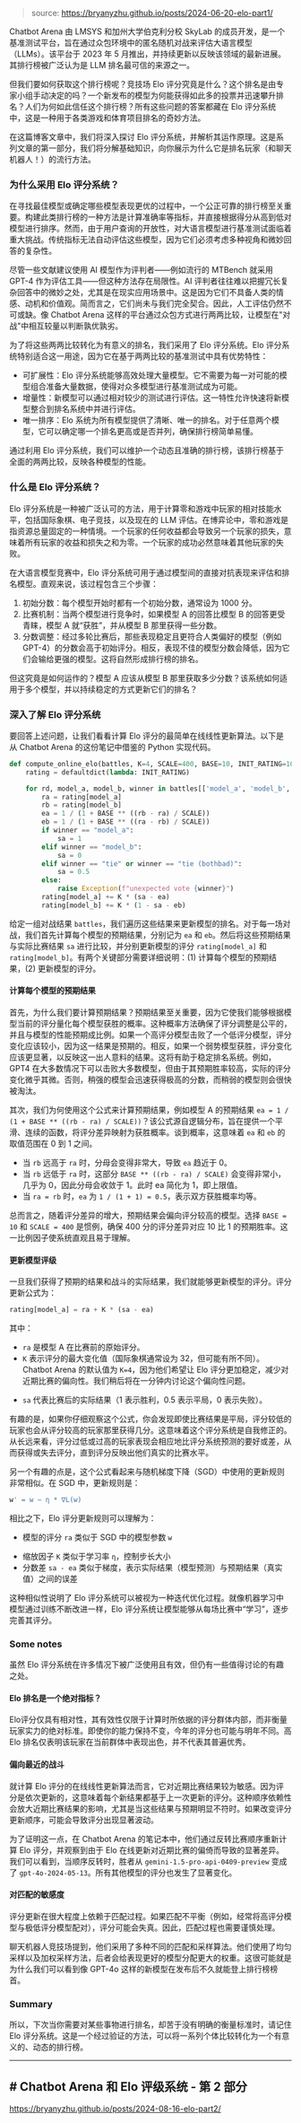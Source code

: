 
> source: https://bryanyzhu.github.io/posts/2024-06-20-elo-part1/

Chatbot Arena 由 LMSYS 和加州大学伯克利分校 SkyLab 的成员开发，是一个基准测试平台，旨在通过众包环境中的匿名随机对战来评估大语言模型（LLMs）。该平台于 2023 年 5 月推出，并持续更新以反映该领域的最新进展。其排行榜被广泛认为是 LLM 排名最可信的来源之一。

但我们要如何获取这个排行榜呢？竞技场 Elo 评分究竟是什么？这个排名是由专家小组手动决定的吗？一个新发布的模型为何能获得如此多的投票并迅速攀升排名？人们为何如此信任这个排行榜？所有这些问题的答案都藏在 Elo 评分系统中，这是一种用于各类游戏和体育项目排名的奇妙方法。

在这篇博客文章中，我们将深入探讨 Elo 评分系统，并解析其运作原理。这是系列文章的第一部分，我们将分解基础知识，向你展示为什么它是排名玩家（和聊天机器人！）的流行方法。

### 为什么采用 Elo 评分系统？

在寻找最佳模型或确定哪些模型表现更优的过程中，一个公正可靠的排行榜至关重要。构建此类排行榜的一种方法是计算准确率等指标，并直接根据得分从高到低对模型进行排序。然而，由于用户查询的开放性，对大语言模型进行基准测试面临着重大挑战。传统指标无法自动评估这些模型，因为它们必须考虑多种视角和微妙回答的复杂性。

尽管一些文献建议使用 AI 模型作为评判者——例如流行的 MTBench 就采用 GPT-4 作为评估工具——但这种方法存在局限性。AI 评判者往往难以把握冗长复杂回答中的微妙之处，尤其是在现实应用场景中。这是因为它们不具备人类的情感、动机和价值观。简而言之，它们尚未与我们完全契合。因此，人工评估仍然不可或缺。像 Chatbot Arena 这样的平台通过众包方式进行两两比较，让模型在"对战"中相互较量以判断孰优孰劣。

为了将这些两两比较转化为有意义的排名，我们采用了 Elo 评分系统。Elo 评分系统特别适合这一用途，因为它在基于两两比较的基准测试中具有优势特性：

* 可扩展性：Elo 评分系统能够高效处理大量模型。它不需要为每一对可能的模型组合准备大量数据，使得对众多模型进行基准测试成为可能。
* 增量性：新模型可以通过相对较少的测试进行评估。这一特性允许快速将新模型整合到排名系统中并进行评估。
* 唯一排序：Elo 系统为所有模型提供了清晰、唯一的排名。对于任意两个模型，它可以确定哪一个排名更高或是否并列，确保排行榜简单易懂。

通过利用 Elo 评分系统，我们可以维护一个动态且准确的排行榜，该排行榜基于全面的两两比较，反映各种模型的性能。

### 什么是 Elo 评分系统？

Elo 评分系统是一种被广泛认可的方法，用于计算零和游戏中玩家的相对技能水平，包括国际象棋、电子竞技，以及现在的 LLM 评估。在博弈论中，零和游戏是指资源总量固定的一种情境。一个玩家的任何收益都会导致另一个玩家的损失，意味着所有玩家的收益和损失之和为零。一个玩家的成功必然意味着其他玩家的失败。

在大语言模型竞赛中，Elo 评分系统可用于通过模型间的直接对抗表现来评估和排名模型。直观来说，该过程包含三个步骤：

1. 初始分数：每个模型开始时都有一个初始分数，通常设为 1000 分。
2. 比赛机制：当两个模型进行竞争时，如果模型 A 的回答比模型 B 的回答更受青睐，模型 A 就“获胜”，并从模型 B 那里获得一些分数。
3. 分数调整：经过多轮比赛后，那些表现稳定且更符合人类偏好的模型（例如 GPT-4）的分数会高于初始评分。相反，表现不佳的模型分数会降低，因为它们会输给更强的模型。这将自然形成排行榜的排名。

但这究竟是如何运作的？模型 A 应该从模型 B 那里获取多少分数？该系统如何适用于多个模型，并以持续稳定的方式更新它们的排名？

### 深入了解 Elo 评分系统

要回答上述问题，让我们看看计算 Elo 评分的最简单在线线性更新算法。以下是从 Chatbot Arena 的这份笔记中借鉴的 Python 实现代码。

```python
def compute_online_elo(battles, K=4, SCALE=400, BASE=10, INIT_RATING=1000):
    rating = defaultdict(lambda: INIT_RATING)

    for rd, model_a, model_b, winner in battles[['model_a', 'model_b', 'winner']].itertuples():
        ra = rating[model_a]
        rb = rating[model_b]
        ea = 1 / (1 + BASE ** ((rb - ra) / SCALE))
        eb = 1 / (1 + BASE ** ((ra - rb) / SCALE))
        if winner == "model_a":
            sa = 1
        elif winner == "model_b":
            sa = 0
        elif winner == "tie" or winner == "tie (bothbad)":
            sa = 0.5
        else:
            raise Exception(f"unexpected vote {winner}")
        rating[model_a] += K * (sa - ea)
        rating[model_b] += K * (1 - sa - eb)
```

给定一组对战结果 `battles`，我们遍历这些结果来更新模型的排名。对于每一场对战，我们首先计算每个模型的预期结果，分别记为 `ea` 和 `eb`。然后将这些预期结果与实际比赛结果 `sa` 进行比较，并分别更新模型的评分 `rating[model_a]` 和 `rating[model_b]`。有两个关键部分需要详细说明：(1) 计算每个模型的预期结果，(2) 更新模型的评分。

#### 计算每个模型的预期结果

首先，为什么我们要计算预期结果？预期结果至关重要，因为它使我们能够根据模型当前的评分量化每个模型获胜的概率。这种概率方法确保了评分调整是公平的，并且与模型的性能预期成比例。如果一个高评分模型击败了一个低评分模型，评分变化应该较小，因为这一结果是预期的。相反，如果一个弱势模型获胜，评分变化应该更显著，以反映这一出人意料的结果。这将有助于稳定排名系统。例如， GPT4 在大多数情况下可以击败大多数模型，但由于其预期胜率较高，实际的评分变化微乎其微。否则，稍强的模型会迅速获得极高的分数，而稍弱的模型则会很快被淘汰。

其次，我们为何使用这个公式来计算预期结果，例如模型 A 的预期结果 `ea = 1 / (1 + BASE ​**​ ((rb - ra) / SCALE))`？该公式源自逻辑分布，旨在提供一个平滑、连续的函数，将评分差异映射为获胜概率。谈到概率，这意味着 `ea` 和 `eb` 的取值范围在 0 到 1 之间。

- 当 `rb` 远高于 `ra` 时，分母会变得非常大，导致 `ea` 趋近于 0。
- 当 `rb` 远低于 `ra` 时，这部分 `BASE ​**​ ((rb - ra) / SCALE)` 会变得非常小，几乎为 0，因此分母会收敛于 1。此时 ea 简化为 1，即上限值。
- 当 `ra = rb` 时，`ea` 为 `1 / (1 + 1) = 0.5`，表示双方获胜概率均等。

总而言之，随着评分差异的增大，预期结果会偏向评分较高的模型。选择 `BASE = 10` 和 `SCALE = 400` 是惯例，确保 400 分的评分差异对应 10 比 1 的预期胜率。这一比例因子使系统直观且易于理解。

#### 更新模型评级

一旦我们获得了预期的结果和战斗的实际结果，我们就能够更新模型的评分。评分更新公式为：

```python
rating[model_a] = ra + K * (sa - ea)
```

其中：

* `ra` 是模型 A 在比赛前的原始评分。
* `K` 表示评分的最大变化值（国际象棋通常设为 32，但可能有所不同）。Chatbot Arena 的默认值为 `K=4`，因为他们希望让 Elo 评分更加稳定，减少对近期比赛的偏向性。我们稍后将在一分钟内讨论这个偏向性问题。
- `sa` 代表比赛后的实际结果（1 表示胜利，0.5 表示平局，0 表示失败）。

有趣的是，如果你仔细观察这个公式，你会发现即使比赛结果是平局，评分较低的玩家也会从评分较高的玩家那里获得几分。这意味着这个评分系统是自我修正的。从长远来看，评分过低或过高的玩家表现会相应地比评分系统预测的要好或差，从而获得或失去评分，直到评分反映出他们真实的比赛水平。

另一个有趣的点是，这个公式看起来与随机梯度下降（SGD）中使用的更新规则非常相似。在 SGD 中，更新规则是：

```python
w' = w − η * ∇L(w)
```

相比之下，Elo 评分更新规则可以理解为：

* 模型的评分 `ra` 类似于 SGD 中的模型参数 `w`
- 缩放因子 `K` 类似于学习率 `η`，控制步长大小
- 分数差 `sa - ea` 类似于梯度，表示实际结果（模型预测）与预期结果（真实值）之间的误差

这种相似性说明了 Elo 评分系统可以被视为一种迭代优化过程。就像机器学习中模型通过训练不断改进一样，Elo 评分系统让模型能够从每场比赛中“学习”，逐步完善其评分。

### Some notes

虽然 Elo 评分系统在许多情况下被广泛使用且有效，但仍有一些值得讨论的有趣之处。

#### Elo 排名是一个绝对指标？

Elo评分仅具有相对性，其有效性仅限于计算时所依据的评分群体内部，而非衡量玩家实力的绝对标准。即使你的能力保持不变，今年的评分也可能与明年不同。高 Elo 排名仅表明该玩家在当前群体中表现出色，并不代表其普遍优秀。

#### 偏向最近的战斗

就计算 Elo 评分的在线线性更新算法而言，它对近期比赛结果较为敏感。因为评分是依次更新的，这意味着每个新结果都基于上一次更新的评分。这种顺序依赖性会放大近期比赛结果的影响，尤其是当这些结果与预期明显不符时。如果改变评分更新顺序，可能会导致评分出现显著波动。

为了证明这一点，在 Chatbot Arena 的笔记本中，他们通过反转比赛顺序重新计算 Elo 评分，并观察到由于 Elo 在线更新对近期比赛的偏倚而导致的显著差异。我们可以看到，当顺序反转时，胜者从 `gemini-1.5-pro-api-0409-preview` 变成了 `gpt-4o-2024-05-13`。所有其他模型的评分也发生了显著变化。

#### 对匹配的敏感度

评分更新在很大程度上依赖于匹配过程。如果匹配不平衡（例如，经常将高评分模型与极低评分模型配对），评分可能会失真。因此，匹配过程也需要谨慎处理。

聊天机器人竞技场提到，他们采用了多种不同的匹配和采样算法。他们使用了均匀采样以及加权采样方法，后者会给表现更好的模型分配更大的权重。这很可能就是为什么我们可以看到像 GPT-4o 这样的新模型在发布后不久就能登上排行榜榜首。

### Summary

所以，下次当你需要对某些事物进行排名，却苦于没有明确的衡量标准时，请记住 Elo 评分系统。这是一个经过验证的方法，可以将一系列个体比较转化为一个有意义的、动态的排行榜。


----

## # Chatbot Arena 和 Elo 评级系统 - 第 2 部分

https://bryanyzhu.github.io/posts/2024-08-16-elo-part2/



